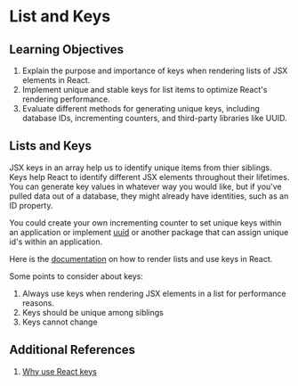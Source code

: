 # List and Keys

## Learning Objectives

1. Explain the purpose and importance of keys when rendering lists of JSX elements in React.
2. Implement unique and stable keys for list items to optimize React's rendering performance.
3. Evaluate different methods for generating unique keys, including database IDs, incrementing counters, and third-party libraries like UUID.

## Lists and Keys

JSX keys in an array help us to identify unique items from thier siblings. Keys help React to identify different JSX elements throughout their lifetimes. You can generate key values in whatever way you would like, but if you've pulled data out of a database, they might already have identities, such as an ID property. 

You could create your own incrementing counter to set unique keys within an application or implement <a href="https://www.npmjs.com/package/uuid" target="_blank">uuid</a> or another package that can assign unique id's within an application.

Here is the <a href="https://react.dev/learn/rendering-lists" target="_blank">documentation</a> on how to render lists and use keys in React.

Some points to consider about keys:
1. Always use keys when rendering JSX elements in a list for performance reasons.
2. Keys should be unique among siblings
3. Keys cannot change

## Additional References
1. [Why use React keys](https://www.epicreact.dev/why-react-needs-a-key-prop)